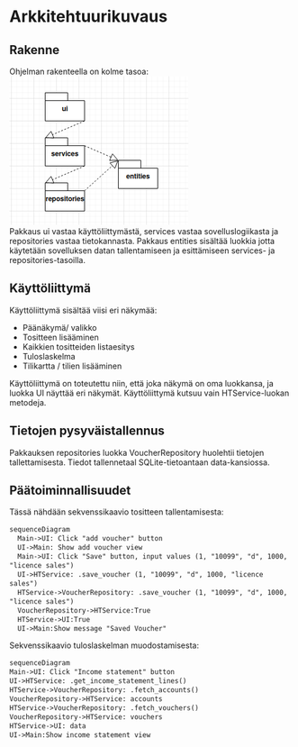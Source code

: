 # Arkkitehtuurikuvaus

## Rakenne
Ohjelman rakenteella on kolme tasoa:  
![arkkitehtuuritasot](kuvat/arkkitehtuuritasot.png)  
Pakkaus ui vastaa käyttöliittymästä, services vastaa sovelluslogiikasta ja repositories vastaa tietokannasta. Pakkaus entities sisältää luokkia jotta käytetään sovelluksen datan tallentamiseen ja esittämiseen services- ja repositories-tasoilla.

## Käyttöliittymä

Käyttöliittymä sisältää viisi eri näkymää:  
 - Päänäkymä/ valikko
 - Tositteen lisääminen
 - Kaikkien tositteiden listaesitys
 - Tuloslaskelma
 - Tilikartta / tilien lisääminen

 Käyttöliittymä on toteutettu niin, että joka näkymä on oma luokkansa, ja luokka UI näyttää eri näkymät. Käyttöliittymä kutsuu vain HTService-luokan metodeja.

## Tietojen pysyväistallennus

Pakkauksen repositories luokka VoucherRepository huolehtii tietojen tallettamisesta. Tiedot tallennetaal SQLite-tietoantaan data-kansiossa.

## Päätoiminnallisuudet

Tässä nähdään sekvenssikaavio tositteen tallentamisesta:  

```mermaid
sequenceDiagram
  Main->UI: Click "add voucher" button
  UI->Main: Show add voucher view
  Main->UI: Click "Save" button, input values (1, "10099", "d", 1000, "licence sales")
  UI->HTService: .save_voucher (1, "10099", "d", 1000, "licence sales")
  HTService->VoucherRepository: .save_voucher (1, "10099", "d", 1000, "licence sales")
  VoucherRepository->HTService:True
  HTService->UI:True
  UI->Main:Show message "Saved Voucher"
```  

Sekvenssikaavio tuloslaskelman muodostamisesta:

```mermaid
sequenceDiagram
Main->UI: Click "Income statement" button
UI->HTService: .get_income_statement_lines()
HTService->VoucherRepository: .fetch_accounts()
VoucherRepository->HTService: accounts
HTService->VoucherRepository: .fetch_vouchers()
VoucherRepository->HTService: vouchers
HTService->UI: data
UI->Main:Show income statement view
```  
